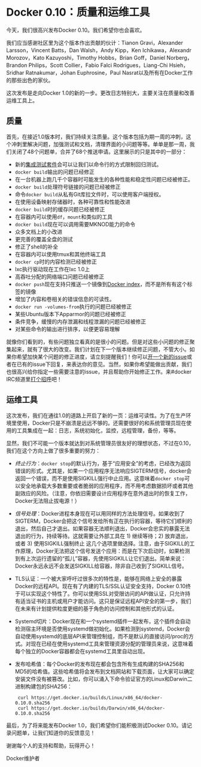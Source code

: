 # Docker 0.10：质量和运维工具

今天，我们很高兴发布Docker 0.10。我们希望你也会喜欢。

我们应当感谢社区里为这个版本作出贡献的伙计：Tianon Gravi，Alexander Larsson，Vincent Batts，Dan Walsh，Andy Kipp，Ken Ichikawa，Alexandr Morozov，Kato Kazuyoshi，Timothy Hobbs，Brian Goff，Daniel Norberg，Brandon Philips，Scott Collier，Fabio Falci Rodrigues，Liang-Chi Hsieh，Sridhar Ratnakumar，Johan Euphrosine，Paul Nasrat以及所有在Docker工作的那些出色的家伙。

这次发布是走向Docker 1.0的新的一步。更改日志特别大，主要关注在质量和改善运维工具上。

## 质量

首先，在接近1.0版本时，我们持续关注质量。这个版本包括为期一周的冲刺，这个冲刺里解决问题，加强测试和文档，清理界面的小问题等等。单单是那一周，我们关闭了48个问题单，合并了68个推送申请。这里展示的只是其中的一部分：

 - 新的[集成测试套件](https://github.com/dotcloud/docker/tree/v0.10.0/integration-cli)会可以让我们以命令行的方式限制回归测试。
 - `docker build`输出的问题已经修正
 - 在一台机器上跑几千个容器时可能发生的各种性能和稳定性问题已经被修正。
 - `docker build`处理符号链接的问题已经被修正
 - 命令`docker build`从私有Git库拉文件时，可以使用客户端授权。
 - 在使用设备映射存储器时，各种可靠性和性能改进
 - `docker build`时的缓存问题已经被修正
 - 在容器内可以使用`df`，`mount`和类似的工具
 - `docker build`现在可以调用需要MKNOD能力的命令
 - 众多文档上的小改进
 - 更完善的覆盖全盘的测试
 - 修正了shell的补全
 - 在容器内可以使用tmux和其他终端工具
 - `docker cp`时的内容检测已经被修正
 - lxc执行驱动现在工作在lxc 1.0上
 - 高吞吐分配的网络端口问题已经被修正
 - `docker push`现在支持只推送一个镜像到[Docker index](https://index.docker.io/)，而不是所有有这个标签的镜像
 - 增加了内容和卷相关的错误信息的可读性。
 - `docker run -volumes-from`执行的问题已经被修正
 - 某些Ubuntu版本下Apparmor的问题已经被修正
 - 条件竞争，缓慢的内存泄漏和线程泄漏的问题已经被修正
 - 对某些命令的输出进行排序，以便更容易理解

就像你们看到的，有些问题独立看真的是很小的问题。但是对这些小问题的修正聚集起来，就有了很大的改变。我们计划在下一个版本继续修正问题，不管大小。如果你希望加快某个问题的修正进度，请立刻提醒我们！你可以[开一个新的issue](https://github.com/dotcloud/docker/issues/new)或者在已有的issue下回复，来表达你的意见。当然，如果你希望能做出贡献，我们也很高兴给你指定一些需要注意的issue，并且帮助你开始修正工作。来#docker IRC频道里[打个招呼](https://www.docker.io/community/)吧！

## 运维工具

这次发布，我们在通往1.0的道路上开启了新的一页：运维可读性。为了在生产环境里使用，Docker只是不崩溃是远远不够的。还需要很好的和系统管理员现在使用的工具集成在一起：日志，系统初始化，监控，远程管理，备份，等等。

显然，我们不可能一个版本就达到对系统管理员很友好的理想状态，不过在0.10，我们在这个方向上做了很多重要的努力：

 - *终止行为*：`docker stop`的默认行为，基于“应用安全”的考虑，已经改为返回错误的形式。尤其是，如果一个应用程序无法响应SIGTERM信号，docker会返回一个错误，而不是使用SIGKILL强行中止应用。这意味着`docker stop`可以安全地承载大多数重要或者脆弱的应用程序，而不用考虑数据损坏或者其他副效应的风险。（注意，你依旧需要设计应用程序在意外退出时的恢复工作，Docker无法阻止拔电源！）

 - *信号处理*：Docker进程本身现在可以用同样的方法处理信号。如果收到了SIGTERM，Docker会把这个信号发给所有正在执行的容器，等待它们顺利的退出，然后自己才退出。如果容器无法顺利退出，Docker会忠实的暴露无法退出的行为，持续等待。这就需要让外部工具在 1) 继续等待；2) 放弃退出，或者 3) 使用SIGKILL强制终止 这几个选项里做选择。注意，由于SIGKILL的工作原理，Docker无法把这个信号发送个应用：而是在下次启动时，如果检测到有上次运行遗留的“孤儿”容器，先使用SIGKILL让它们退出。简单来说：Docker永远永远不会发送SIGKILL给容器，除非自己收到了SIGKILL信号。

 - TLS认证：一个被大家呼吁过很多次的特性是，能够在网络上安全的暴露Docker的远程API。现在有了内建的TLS/SSL认证安全支持，Docker 0.10终于可以实现这个特性了。你可以使用SSL对受限访问的API做认证，只允许持有适当证书的主机或用户才能访问。这只是保证远程API安全的第一步，我们在未来有计划提供粒度更细的基于角色的访问控制和其他形式的认证。

 - Systemd切片：Docker现在和一个systemd插件一起发布，这个插件会自动检测宿主环境是否使用systemd做初始化。如果检测到systemd，Docker会自动使用systemd的底层API来管理控制组，而不是默认的直接访问/proc的方式。对现在已经在使用systemd工具来管理资源分配的管理员来说，这意味着每个独立的Docker容器都会在systemd工具里自动出现。

 - 发布哈希值：每个Docker的发布现在都会包含所有生成构建的SHA256和MD5的哈希值。这些哈希值将会发布到文档网站和下载页面，让大家可以确定安装文件没有被篡改。比如，你可以涌入下命令验证官方的Linux和Darwin二进制构建包的SHA256：

        curl https://get.docker.io/builds/Linux/x86_64/docker-0.10.0.sha256
        curl https://get.docker.io/builds/Darwin/x86_64/docker-0.10.0.sha256

最后，为了将来能发布Docker 1.0，我们希望你们能积极测试Docker 0.10。请记录问题单，让我们知道你的反馈意见！

谢谢每个人的支持和帮助，玩得开心！

Docker维护者